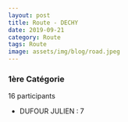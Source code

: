 ```yaml
---
layout: post
title: Route - DECHY
date: 2019-09-21
category: Route
tags: Route
image: assets/img/blog/road.jpeg
---
```


### 1ère Catégorie
16 participants
- DUFOUR JULIEN : 7
